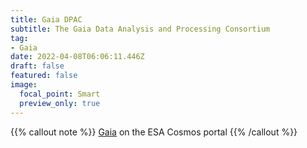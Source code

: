 ```yaml
---
title: Gaia DPAC
subtitle: The Gaia Data Analysis and Processing Consortium
tag:
- Gaia
date: 2022-04-08T06:06:11.446Z
draft: false
featured: false
image:
  focal_point: Smart
  preview_only: true
---
```


{{% callout note %}}
[Gaia](https://www.cosmos.esa.int/web/gaia) on the ESA Cosmos portal
{{% /callout %}}